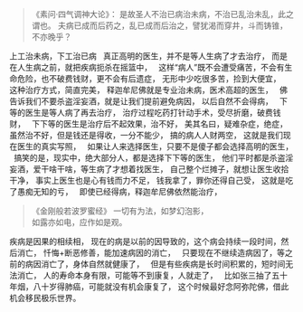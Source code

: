 > 《素问·四气调神大论》：
> 是故圣人不治已病治未病，不治已乱治未乱，此之谓也。
> 夫病已成而后药之，乱已成而后治之，譬犹渴而穿井，斗而铸锥，不亦晚乎？

上工治未病，下工治已病
&nbsp;
真正高明的医生，并不是等人生病了才去治疗，
而是在人生病之前，就把疾病扼杀在摇篮中，
&nbsp;
这样“病人”既不会遭受痛苦，不会有生命危险，也不破费钱财，更不会有后遗症，
无形中少吃很多苦，捡到大便宜，
&nbsp;
这种治疗方式，简直完美，
释迦牟尼佛就是专业治未病，医术高超的医生，
&nbsp;
佛告诉我们不要杀盗淫妄酒，就是让我们提前避免病因，
以后自然不会得病，
&nbsp;
下等的医生是等人病了再去治疗，
治疗过程吃药打针动手术，受尽折磨，破费钱财，
&nbsp;
下下等的医生是治疗后不起效果，治不好，
美其名曰，疑难杂症，绝症，
虽然治不好，但是钱还是得收，一分不能少，
搞的病人人财两空，
这就是我们现在医生的真实写照，
&nbsp;
如果让人来选择医生，只要不是傻子都会选择高明的医生，
&nbsp;
搞笑的是，现实中，绝大部分人，都是选择下下等的医生，
他们平时都是杀盗淫妄酒，爱干啥干啥，等生病了才想着找医生，
自己整个烂摊子，就想让医生收拾干净，
事实上医生也是心有钱而力不足，
钱我拿了，罪你还得自己受，
这就是吃了愚痴无知的亏，
&nbsp;
即使已经得病，释迦牟尼佛依然能治疗，

> 《金刚般若波罗蜜经》
> 一切有为法，如梦幻泡影，  
> 如露亦如电，应作如是观。

疾病是因果的相续相，
现在的病是以前的因导致的，这个病会持续一段时间，然后消亡，
忏悔+断恶修善，能加速病因的消亡，
&nbsp;
只要现在不继续造病因了，等之前的病因消亡了，身体自然就健康了，
&nbsp;
但是有些疾病是长时间积累的，短时间无法消亡，
人的寿命本身有限，可能等不到康复，人就走了，
&nbsp;
比如张三抽了五十年烟，八十岁得肺癌，可能就没有机会康复了，
这个时候最好念阿弥陀佛，借此机会移民极乐世界。


